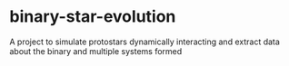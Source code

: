 # binary-star-evolution
A project to simulate protostars dynamically interacting and extract data about the binary and multiple systems formed
